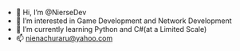 - 👋 Hi, I’m @NierseDev
- 👀 I’m interested in Game Development and Network Development
- 🌱 I’m currently learning Python and C#(at a Limited Scale)
- 📫 nienachuraru@yahoo.com

<!---
NierseDev/NierseDev is a ✨ special ✨ repository because its `README.md` (this file) appears on your GitHub profile.
You can click the Preview link to take a look at your changes.
--->
